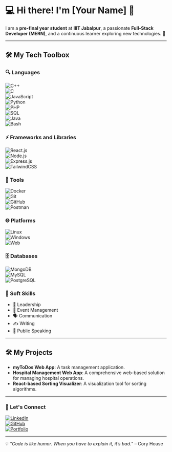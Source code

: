 # 💻 Hi there! I'm [Your Name] 👋  

I am a **pre-final year student** at **IIIT Jabalpur**, a passionate **Full-Stack Developer (MERN)**, and a continuous learner exploring new technologies. 🚀  

---

## 🛠️ My Tech Toolbox  
### 🔍 Languages  
![C++](https://img.shields.io/badge/-C++-00599C?logo=c%2B%2B&logoColor=white)  
![C](https://img.shields.io/badge/-C-A8B9CC?logo=c&logoColor=white)  
![JavaScript](https://img.shields.io/badge/-JavaScript-F7DF1E?logo=javascript&logoColor=black)  
![Python](https://img.shields.io/badge/-Python-3776AB?logo=python&logoColor=white)  
![PHP](https://img.shields.io/badge/-PHP-777BB4?logo=php&logoColor=white)  
![SQL](https://img.shields.io/badge/-SQL-4479A1?logo=mysql&logoColor=white)  
![Java](https://img.shields.io/badge/-Java-007396?logo=java&logoColor=white)  
![Bash](https://img.shields.io/badge/-Bash-4EAA25?logo=gnu-bash&logoColor=white)  

### ⚡ Frameworks and Libraries  
![React.js](https://img.shields.io/badge/-React.js-61DAFB?logo=react&logoColor=black)  
![Node.js](https://img.shields.io/badge/-Node.js-339933?logo=node.js&logoColor=white)  
![Express.js](https://img.shields.io/badge/-Express.js-000000?logo=express&logoColor=white)  
![TailwindCSS](https://img.shields.io/badge/-TailwindCSS-38B2AC?logo=tailwind-css&logoColor=white)  

### 🧰 Tools  
![Docker](https://img.shields.io/badge/-Docker-2496ED?logo=docker&logoColor=white)  
![Git](https://img.shields.io/badge/-Git-F05032?logo=git&logoColor=white)  
![GitHub](https://img.shields.io/badge/-GitHub-181717?logo=github&logoColor=white)  
![Postman](https://img.shields.io/badge/-Postman-FF6C37?logo=postman&logoColor=white)  

### 🌐 Platforms  
![Linux](https://img.shields.io/badge/-Linux-FCC624?logo=linux&logoColor=black)  
![Windows](https://img.shields.io/badge/-Windows-0078D6?logo=windows&logoColor=white)  
![Web](https://img.shields.io/badge/-Web-FF5722?logo=html5&logoColor=white)  

### 🗄️ Databases  
![MongoDB](https://img.shields.io/badge/-MongoDB-47A248?logo=mongodb&logoColor=white)  
![MySQL](https://img.shields.io/badge/-MySQL-4479A1?logo=mysql&logoColor=white)  
![PostgreSQL](https://img.shields.io/badge/-PostgreSQL-336791?logo=postgresql&logoColor=white)  

### 🌟 Soft Skills  
- 🎯 Leadership  
- 🎉 Event Management  
- 🗣️ Communication  
- ✍️ Writing  
- 🎤 Public Speaking  

---

## 🛠️ My Projects  
- **myToDos Web App**: A task management application.  
- **Hospital Management Web App**: A comprehensive web-based solution for managing hospital operations.  
- **React-based Sorting Visualizer**: A visualization tool for sorting algorithms.  

---

### 🤝 Let's Connect  
[![LinkedIn](https://img.shields.io/badge/-LinkedIn-0077B5?logo=linkedin&logoColor=white)](https://www.linkedin.com/in/your-profile/)  
[![GitHub](https://img.shields.io/badge/-GitHub-181717?logo=github&logoColor=white)](https://github.com/your-profile)  
[![Portfolio](https://img.shields.io/badge/-Portfolio-FF5722?logo=google-chrome&logoColor=white)](https://yourportfolio.com)  

---  

💡 *“Code is like humor. When you have to explain it, it’s bad.”* – Cory House  
